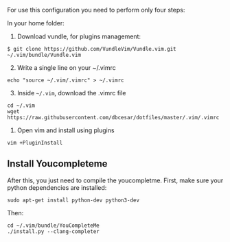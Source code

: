 For use this configuration you need to perform only four steps:

In your home folder:

1. Download vundle, for plugins management:
```
$ git clone https://github.com/VundleVim/Vundle.vim.git ~/.vim/bundle/Vundle.vim
```
2. Write a single line on your ~/.vimrc
```
echo "source ~/.vim/.vimrc" > ~/.vimrc
```
3. Inside `~/.vim`, download the .vimrc file
```
cd ~/.vim
wget https://raw.githubusercontent.com/dbcesar/dotfiles/master/.vim/.vimrc
```
1. Open vim and install using plugins
```
vim +PluginInstall
```

## Install Youcompleteme
After this, you just need to compile the youcompletme. First, make sure your python dependencies are installed:
```
sudo apt-get install python-dev python3-dev
```
Then:
```
cd ~/.vim/bundle/YouCompleteMe
./install.py --clang-completer
```
